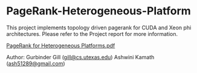 # PageRank-Heterogeneous-Platform
This project implements topology driven pagerank for CUDA and Xeon phi architectures.
Please refer to the Project report for more information.

[PageRank for Heterogeneous Platforms.pdf](https://github.com/gurbinder533/PageRank-Heterogeneous-Platform/blob/master/PageRank_Report.pdf)

Author: Gurbinder Gill (gill@cs.utexas.edu)
        Ashwini Kamath (ash51289@gmail.com)
